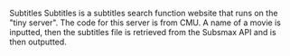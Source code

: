 Subtitles
Subtitles is a subtitles search function website that runs on the "tiny server". The code for this server is from CMU. 
A name of a movie is inputted, then the subtitles file is retrieved from the Subsmax API and is then outputted.  
